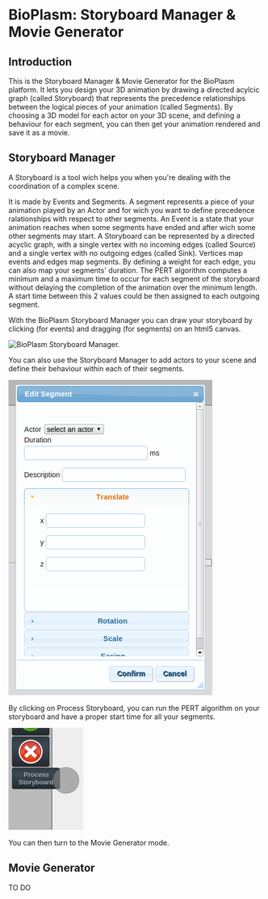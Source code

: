 # BioPlasm: Storyboard Manager & Movie Generator

## Introduction

This is the Storyboard Manager & Movie Generator for the BioPlasm platform. It lets you design your 3D animation by drawing a directed acylcic graph (called Storyboard) that represents the precedence relationships between the logical pieces of your animation (called Segments). By choosing a 3D model for each actor on your 3D scene, and defining a behaviour for each segment, you can then get your animation rendered and save it as a movie.

## Storyboard Manager

A Storyboard is a tool wich helps you when you're dealing with the coordination of a complex scene.

It is made by Events and Segments. A segment represents a piece of your animation played by an Actor and for wich you want to define precedence ralationships with respect to other segments. An Event is a state that your animation reaches when some segments have ended and after wich some other segments may start. A Storyboard can be represented by a directed acyclic graph, with a single vertex with no incoming edges (called Source) and a single vertex with no outgoing edges (called Sink). Vertices map events and edges map segments. By defining a weight for each edge, you can also map your segments' duration. The PERT algorithm computes a minimum and a maximum time to occur for each segment of the storyboard without delaying the completion of the animation over the minimum length. A start time between this 2 values could be then assigned to each outgoing segment.

With the BioPlasm Storyboard Manager you can draw your storyboard by clicking (for events) and dragging (for segments) on an html5 canvas.

![BioPlasm Storyboard Manager.](/media/screenshots/storyboard-manager-000.png "BioPlasm Storyboard Manager.")

You can also use the Storyboard Manager to add actors to your scene and define their behaviour within each of their segments.

![Segment editing: Actor and Behaviour definition.](/media/screenshots/storyboard-manager-001.png "Segment editing: Actor and Behaviour definition.")

By clicking on Process Storyboard, you can run the PERT algorithm on your storyboard and have a proper start time for all your segments.

![Process Storyboard button.](/media/screenshots/storyboard-manager-002.png "Process Storyboard button.")

You can then turn to the Movie Generator mode.

## Movie Generator

TO DO
